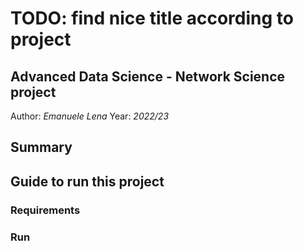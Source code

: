 # TODO: find nice title according to project
## Advanced Data Science - Network Science project

Author: *Emanuele Lena*
Year: *2022/23* 

## Summary 

## Guide to run this project

### Requirements


### Run 

```bash

```